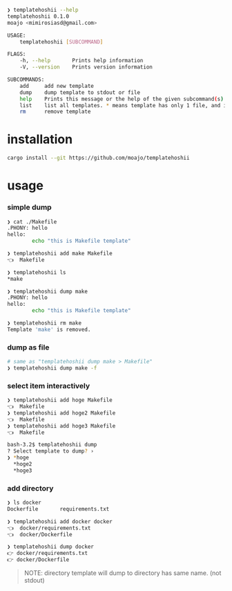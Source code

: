 ```sh
❯ templatehoshii --help
templatehoshii 0.1.0
moajo <mimirosiasd@gmail.com>

USAGE:
    templatehoshii [SUBCOMMAND]

FLAGS:
    -h, --help       Prints help information
    -V, --version    Prints version information

SUBCOMMANDS:
    add     add new template
    dump    dump template to stdout or file
    help    Prints this message or the help of the given subcommand(s)
    list    list all templates. * means template has only 1 file, and it dumps to stdout as default.
    rm      remove template
```

# installation

```sh
cargo install --git https://github.com/moajo/templatehoshii
```

# usage

### simple dump

```sh
❯ cat ./Makefile
.PHONY: hello
hello:
        echo "this is Makefile template"

❯ templatehoshii add make Makefile
👈  Makefile

❯ templatehoshii ls
*make

❯ templatehoshii dump make
.PHONY: hello
hello:
        echo "this is Makefile template"

❯ templatehoshii rm make
Template 'make' is removed.
```

### dump as file

```sh
# same as "templatehoshii dump make > Makefile"
❯ templatehoshii dump make -f
```

### select item interactively

```sh
❯ templatehoshii add hoge Makefile
👈  Makefile
❯ templatehoshii add hoge2 Makefile
👈  Makefile
❯ templatehoshii add hoge3 Makefile
👈  Makefile

bash-3.2$ templatehoshii dump
? Select template to dump? ›
❯ *hoge
  *hoge2
  *hoge3
```

### add directory

```sh
❯ ls docker
Dockerfile       requirements.txt

❯ templatehoshii add docker docker
👈  docker/requirements.txt
👈  docker/Dockerfile

❯ templatehoshii dump docker
👉 docker/requirements.txt
👉 docker/Dockerfile
```

> NOTE: directory template will dump to directory has same name. (not stdout)
